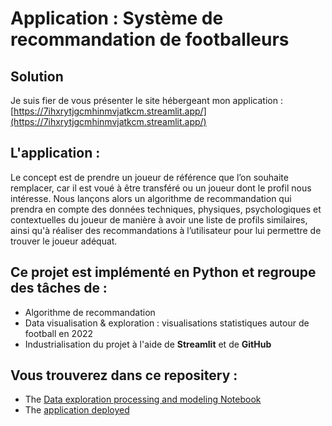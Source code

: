 # Application : Système de recommandation de footballeurs



## Solution 
Je suis fier de vous présenter le site hébergeant mon application : [https://7ihxrytjgcmhinmvjatkcm.streamlit.app/](https://7ihxrytjgcmhinmvjatkcm.streamlit.app/)


## L'application :

Le concept est de prendre un joueur de référence que l’on souhaite remplacer, car il est voué à être transféré ou un joueur dont le profil nous intéresse. Nous lançons alors un algorithme de recommandation qui prendra en compte des données techniques, physiques, psychologiques et contextuelles du joueur de manière à avoir une liste de profils similaires, ainsi qu'à réaliser des recommandations à l’utilisateur pour lui permettre de trouver le joueur adéquat.


## Ce projet est implémenté en Python et regroupe des tâches de :
* Algorithme de recommandation
* Data visualisation & exploration : visualisations statistiques autour de football en 2022  
* Industrialisation du projet à l'aide de **Streamlit** et de **GitHub**
  

## Vous trouverez dans ce repositery : 
* The [Data exploration processing and modeling Notebook](https://github.com/thomastrg/Recommandation_system_footballers_application/blob/main/Syst%C3%A8me_recommandation_footballer_et_explorations.ipynb)
* The [application deployed](https://share.streamlit.io/thomastrg/recommandation_system_footballers_application/main/full_application.py)
<br> 


